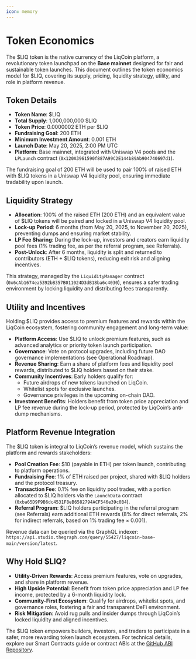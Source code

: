 ```yaml
---
icon: memory
---
```


# Token Economics

The $LIQ token is the native currency of the LiqCoin platform, a revolutionary token launchpad on the **Base mainnet** designed for fair and sustainable token launches. This document outlines the token economics model for $LIQ, covering its supply, pricing, liquidity strategy, utility, and role in platform revenue.

## Token Details

* **Token Name**: $LIQ
* **Total Supply**: 1,000,000,000 $LIQ
* **Token Price**: 0.0000002 ETH per $LIQ
* **Fundraising Goal**: 200 ETH
* **Minimum Investment Amount**: 0.001 ETH
* **Launch Date**: May 20, 2025, 2:00 PM UTC
* **Platform**: Base mainnet, integrated with Uniswap V4 pools and the `LPLaunch` contract (`0x120A3961590f887A99C2E144b89Ab904740697d1`).

The fundraising goal of 200 ETH will be used to pair 100% of raised ETH with $LIQ tokens in a Uniswap V4 liquidity pool, ensuring immediate tradability upon launch.

## Liquidity Strategy

* **Allocation**: 100% of the raised ETH (200 ETH) and an equivalent value of $LIQ tokens will be paired and locked in a Uniswap V4 liquidity pool.
* **Lock-up Period**: 6 months (from May 20, 2025, to November 20, 2025), preventing dumps and ensuring market stability.
* **LP Fee Sharing**: During the lock-up, investors and creators earn liquidity pool fees (1% trading fee, as per the referral program, see Referrals).
* **Post-Unlock**: After 6 months, liquidity is split and returned to contributors (ETH + $LIQ tokens), reducing exit risk and aligning incentives.

This strategy, managed by the `LiquidityManager` contract (`0x6cAb1674ea5392bB357B011024D3dB18ba6c4030`), ensures a safer trading environment by locking liquidity and distributing fees transparently.

## Utility and Incentives

Holding $LIQ provides access to premium features and rewards within the LiqCoin ecosystem, fostering community engagement and long-term value:

* **Platform Access**: Use $LIQ to unlock premium features, such as advanced analytics or priority token launch participation.
* **Governance**: Vote on protocol upgrades, including future DAO governance implementations (see Operational Roadmap).
* **Revenue Sharing**: Earn a share of platform fees and liquidity pool rewards, distributed to $LIQ holders based on their stake.
* **Community Incentives**: Early holders qualify for:
  * Future airdrops of new tokens launched on LiqCoin.
  * Whitelist spots for exclusive launches.
  * Governance privileges in the upcoming on-chain DAO.
* **Investment Benefits**: Holders benefit from token price appreciation and LP fee revenue during the lock-up period, protected by LiqCoin’s anti-dump mechanisms.

## Platform Revenue Integration

The $LIQ token is integral to LiqCoin’s revenue model, which sustains the platform and rewards stakeholders:

* **Pool Creation Fee**: $10 (payable in ETH) per token launch, contributing to platform operations.
* **Fundraising Fee**: 1% of ETH raised per project, shared with $LIQ holders and the protocol treasury.
* **Transaction Fee**: 0.1% fee on liquidity pool trades, with a portion allocated to $LIQ holders via the `LaunchData` contract (`0xba65D9F9B6dc4531F8eB6582794ACF546e39c0B4`).
* **Referral Program**: $LIQ holders participating in the referral program (see Referrals) earn additional ETH rewards (8% for direct referrals, 2% for indirect referrals, based on 1% trading fee × 0.001).

Revenue data can be queried via the GraphQL indexer: `https://api.studio.thegraph.com/query/55427/liqcoin-base-main/version/latest`.

## Why Hold $LIQ?

* **Utility-Driven Rewards**: Access premium features, vote on upgrades, and share in platform revenue.
* **High Upside Potential**: Benefit from token price appreciation and LP fee income, protected by a 6-month liquidity lock.
* **Community-First Ecosystem**: Qualify for airdrops, whitelist spots, and governance roles, fostering a fair and transparent DeFi environment.
* **Risk Mitigation**: Avoid rug pulls and insider dumps through LiqCoin’s locked liquidity and aligned incentives.

The $LIQ token empowers builders, investors, and traders to participate in a safer, more rewarding token launch ecosystem. For technical details, explore our Smart Contracts guide or contract ABIs at the [GitHub ABI Repository](https://github.com/LiqCoin/abis?tab=readme-ov-file).
